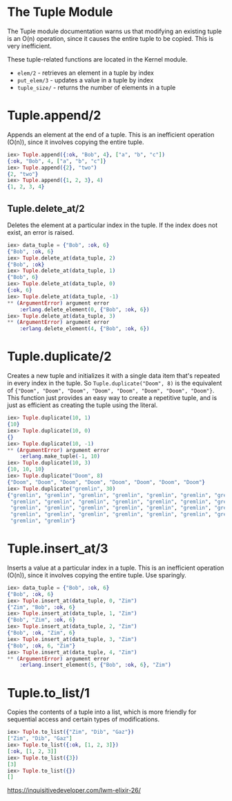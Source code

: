 ﻿<h1>The Tuple Module</h1>

The Tuple module documentation warns us that modifying an existing tuple is an O(n) operation, since it causes the entire tuple to be copied. This is very inefficient.

These tuple-related functions are located in the Kernel module.

-   `elem/2` - retrieves an element in a tuple by index
-   `put_elem/3` - updates a value in a tuple by index
-   `tuple_size/` - returns the number of elements in a tuple

# **Tuple.append/2**

Appends an element at the end of a tuple. This is an inefficient operation (O(n)), since it involves copying the entire tuple.

```elixir
iex> Tuple.append({:ok, "Bob", 4}, ["a", "b", "c"])
{:ok, "Bob", 4, ["a", "b", "c"]}
iex> Tuple.append({2}, "two")
{2, "two"}
iex> Tuple.append({1, 2, 3}, 4)
{1, 2, 3, 4}
```
## Tuple.delete_at/2
Deletes the element at a particular index in the tuple. If the index does not exist, an error is raised.

```elixir
iex> data_tuple = {"Bob", :ok, 6}
{"Bob", :ok, 6}
iex> Tuple.delete_at(data_tuple, 2)
{"Bob", :ok}
iex> Tuple.delete_at(data_tuple, 1)
{"Bob", 6}
iex> Tuple.delete_at(data_tuple, 0)
{:ok, 6}
iex> Tuple.delete_at(data_tuple, -1)
** (ArgumentError) argument error
    :erlang.delete_element(0, {"Bob", :ok, 6})
iex> Tuple.delete_at(data_tuple, 3)
** (ArgumentError) argument error
    :erlang.delete_element(4, {"Bob", :ok, 6})
```
# **Tuple.duplicate/2**

Creates a new tuple and initializes it with a single data item that's repeated in every index in the tuple. So `Tuple.duplicate("Doom", 8)` is the equivalent of `{"Doom", "Doom", "Doom", "Doom", "Doom", "Doom", "Doom", "Doom"}`. This function just provides an easy way to create a repetitive tuple, and is just as efficient as creating the tuple using the literal.
```elixir
iex> Tuple.duplicate(10, 1)
{10}
iex> Tuple.duplicate(10, 0)
{}
iex> Tuple.duplicate(10, -1)
** (ArgumentError) argument error
    :erlang.make_tuple(-1, 10)
iex> Tuple.duplicate(10, 3)
{10, 10, 10}
iex> Tuple.duplicate("Doom", 8)
{"Doom", "Doom", "Doom", "Doom", "Doom", "Doom", "Doom", "Doom"}
iex> Tuple.duplicate("gremlin", 30)
{"gremlin", "gremlin", "gremlin", "gremlin", "gremlin", "gremlin", "gremlin",
 "gremlin", "gremlin", "gremlin", "gremlin", "gremlin", "gremlin", "gremlin",
 "gremlin", "gremlin", "gremlin", "gremlin", "gremlin", "gremlin", "gremlin",
 "gremlin", "gremlin", "gremlin", "gremlin", "gremlin", "gremlin", "gremlin",
 "gremlin", "gremlin"}
```
# **Tuple.insert_at/3**

Inserts a value at a particular index in a tuple. This is an inefficient operation (O(n)), since it involves copying the entire tuple. Use sparingly.
```elixir
iex> data_tuple = {"Bob", :ok, 6}
{"Bob", :ok, 6}
iex> Tuple.insert_at(data_tuple, 0, "Zim")
{"Zim", "Bob", :ok, 6}
iex> Tuple.insert_at(data_tuple, 1, "Zim")
{"Bob", "Zim", :ok, 6}
iex> Tuple.insert_at(data_tuple, 2, "Zim")
{"Bob", :ok, "Zim", 6}
iex> Tuple.insert_at(data_tuple, 3, "Zim")
{"Bob", :ok, 6, "Zim"}
iex> Tuple.insert_at(data_tuple, 4, "Zim")
** (ArgumentError) argument error
    :erlang.insert_element(5, {"Bob", :ok, 6}, "Zim")
```
# **Tuple.to_list/1**

Copies the contents of a tuple into a list, which is more friendly for sequential access and certain types of modifications.

```elixir
iex> Tuple.to_list({"Zim", "Dib", "Gaz"})
["Zim", "Dib", "Gaz"]
iex> Tuple.to_list({:ok, [1, 2, 3]})
[:ok, [1, 2, 3]]
iex> Tuple.to_list({3})
[3]
iex> Tuple.to_list({})
[]
```

https://inquisitivedeveloper.com/lwm-elixir-26/
